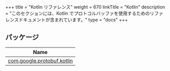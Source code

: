 +++
title = "Kotlin リファレンス"
weight = 670
linkTitle = "Kotlin"
description = "このセクションには、Kotlin でプロトコルバッファを使用するためのリファレンスドキュメントが含まれています。"
type = "docs"
+++

## パッケージ

Name |
---- |
<a name="com.google.protobuf.kotlin////PointingToDeclaration/"></a>[com.google.protobuf.kotlin](protobuf-kotlin/com.google.protobuf.kotlin/) |
